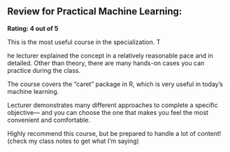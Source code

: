 ## Review for Practical Machine Learning:

**Rating: 4 out of 5**

This is the most useful course in the specialization. T

he lecturer explained the concept in a relatively reasonable pace and in detailed. Other than theory, there are many hands-on cases you can practice during the class. 

The course covers the “caret” package in R, which is very useful in today’s machine learning. 

Lecturer demonstrates many different approaches to complete a specific objective— and you can choose the one that makes you feel the most convenient and comfortable. 

Highly recommend this course, but be prepared to handle a lot of content! (check my class notes to get what I’m saying)

